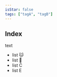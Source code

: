 ```yaml
---
isStar: false
tags: ["tagA", "tagB"]
---
```


## Index

text

- list 🐱
- list 🐶
- list C
- list E

<script>window.alert("Hey")</script>

